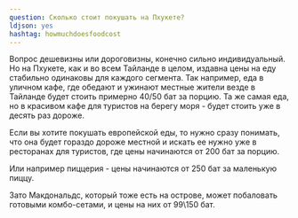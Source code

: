 ```yaml
---
question: Сколько стоит покушать на Пхукете?
ldjson: yes
hashtag: howmuchdoesfoodcost
---
```


Вопрос дешевизны или дороговизны, конечно сильно индивидуальный. Но на Пхукете, как и во всем Тайланде в целом, издавна цены на еду стабильно одинаковы для каждого сегмента. Так например, еда в уличном кафе, где обедают и ужинают местные жители везде в Тайланде будет стоить примерно 40/50 бат за порцию. Та же самая еда, но в красивом кафе для туристов на берегу моря - будет стоить уже в десять раз дороже.

Если вы хотите покушать европейской еды, то нужно сразу понимать, что она будет гораздо дороже местной и искать ее нужно уже в ресторанах для туристов, где цены начинаются от 200 бат за порцию.

Или например пиццерия - цены начинаются от 250 бат за маленькую пиццу.

Зато Макдональдс, который тоже есть на острове, может побаловать готовыми комбо-сетами, и цены на них от 99\150 бат. 
